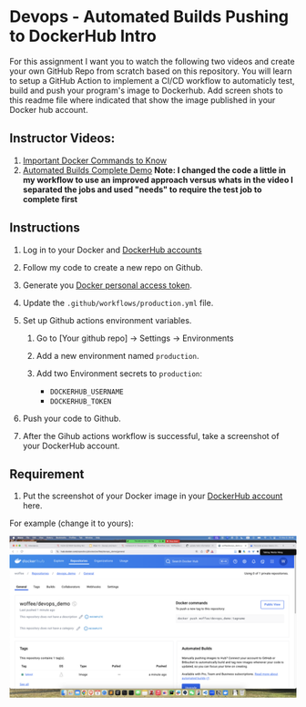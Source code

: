# Devops - Automated Builds Pushing to DockerHub Intro

For this assignment I want you to watch the following two videos and create your own GitHub Repo from scratch based on this repository.   You will learn to setup a GitHub Action to implement a CI/CD workflow to automaticly test, build and push your program's image to Dockerhub.  Add screen shots to this readme file where indicated that show the image published in your Docker hub account. 

## Instructor Videos:

1. [Important Docker Commands to Know](https://youtu.be/B26ecGh8tMw)
2. [Automated Builds Complete Demo](https://youtu.be/PZVT1IOC0Zo)
**Note:  I changed the code a little in my workflow to use an improved approach versus whats in the video I separated the jobs and used "needs" to require the test job to complete first**

## Instructions

1. Log in to your Docker and [DockerHub accounts](https://hub.docker.com/)

2. Follow my code to create a new repo on Github.

3. Generate you [Docker personal access token](https://app.docker.com/settings/personal-access-tokens).

4. Update the `.github/workflows/production.yml` file.

5. Set up Github actions environment variables.

    1. Go to [Your github repo] → Settings → Environments

    2. Add a new environment named `production`.

    3. Add two Environment secrets to `production`: 
        - `DOCKERHUB_USERNAME`
        - `DOCKERHUB_TOKEN`

6. Push your code to Github.

7. After the Gihub actions workflow is successful, take a screenshot of your DockerHub account.

## Requirement

1.  Put the screenshot of your Docker image in your [DockerHub account](https://hub.docker.com/)  here.

For example (change it to yours):

![DockerHub screenshot](dockerhub.png)